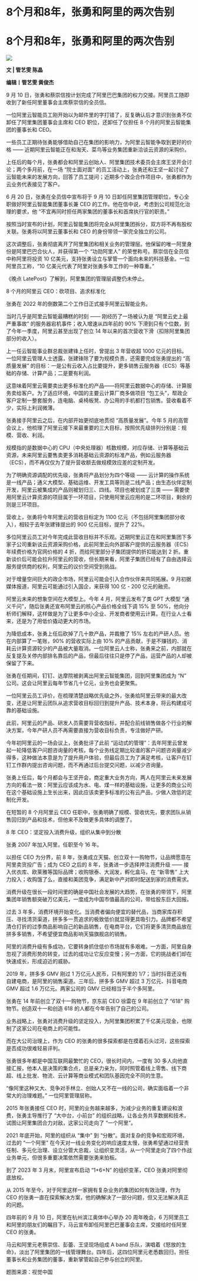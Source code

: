 # 8个月和8年，张勇和阿里的两次告别

# 8个月和8年，张勇和阿里的两次告别

![](https://inews.gtimg.com/news_bt/OAb7zzcMlyyJish2kUoq64UFwjIiYgdigrPufijWRd_FsAA/1000)

**文 | 管艺雯 陈晶**

**编辑丨管艺雯 黄俊杰**

9 月 10 日，张勇和蔡崇信按计划完成了阿里巴巴集团的权力交接。阿里员工随即收到了新任阿里董事会主席蔡崇信的全员信。

一位阿里云智能员工刚开始以为邮件里的字打错了，反复确认后才意识到张勇不仅卸任了阿里集团董事会主席和 CEO 职位，还卸任了仅担任 8
个月的阿里云智能集团的董事长和 CEO。

一些员工正期待张勇能够借助自己在集团的影响力，为阿里云智能争取到更好的价格 —— 近期阿里云智能正在和淘天、菜鸟等业务集团重新洽谈云资源的采购价。

上任后的每个月，张勇都会和阿里云创始人、阿里集团技术委员会主席王坚开会讨论；两个多月前，在一场 “院士面对面”
的员工活动上，张勇还和王坚一起讨论了云智能未来的发展方向，回答了员工提问；近期多个政企合作项目中，张勇都作为云业务代表接见了客户。

6 月 20 日，张勇在全员信中宣布将于 9 月 10 日卸任阿里集团管理职位，专心全职做好阿里云智能集团董事长兼 CEO
的工作。他在信中说，考虑到公司规范化治理的要求，他 “不宜再同时担任两家集团的董事长和首席执行官的职责。”

按照当时宣布的计划，阿里云智能集团将完全从阿里集团拆分，双方将不再有股权关联。张勇将以阿里云董事长和 CEO 的身份带领一家完全独立的公司。

这次调整后，张勇彻底离开了阿里集团和相关业务的管理层。他保留的唯一阿里身份是阿里巴巴合伙人，并获得第一个 “功勋阿里人”
的荣誉称号。蔡崇信在全员信中称阿里将投资 10 亿美元，支持张勇设立与掌管一个面向未来的科技基金。一位阿里员工称，“10
亿美元代表了阿里对张勇多年工作的一种尊重。”

《晚点 LatePost》了解到，阿里集团的管理层调整仍未停止。

8 个月的阿里云 CEO：砍项目、追求标准化

张勇在 2022 年的倒数第二个工作日正式接手阿里云智能业务。

当时几乎是阿里云智能最糟糕的时刻 —— 刚经历了一场被认为是 “阿里云史上最严重事故” 的服务器宕机事件；收入增速从四年前的 90%
下滑到只有个位数，到了今年一季度，阿里云甚至出现了创立 14 年以来的首次营收下滑（扣除阿里集团部分的收入）。

上一任云智能事业群总裁张建锋上任时，曾提出 3 年营收超 1000 亿元的目标。一位阿里云管理人士透露，张建锋除了要为规模负责，还需要完成张勇提出的
“高质量发展” 的目标：一是公有云收入占比要提升，更多销售云服务器（ECS）等基础的存储、计算产品；二是要有利润。

这意味着阿里云需要卖出更多标准化的产品——将阿里云数据中心的存储、计算服务卖给客户。为了适应环境，中国的主要云计算厂商多做项目
“包工头”，帮政企客户定制一整套服务，连电脑、桌椅板凳、办公用的手机都打包销售。营收看着不少，实际上利润微薄。

张勇接手阿里云之后，在内部开始更彻底地贯彻 “高质量发展”。今年 5
月的高管会议上，他梳理了阿里云接下来最重要的三大目标，按照优先级排列分别是：规模、营收、利润。

规模指的是数据中心的
CPU（中央处理器）核数规模，对应存储、计算等基础云资源，未来阿里云要售卖更多消耗基础云资源的标准产品，例如云服务器（ECS），而不再仅仅为了提升营收额去做规模效应差的定制开发。

为了明确资源调配的优先级，张勇将产品划分为四个等级 ——
云计算的操作系统是一线产品；通义大模型、基础运维、开发工具等则是二线产品；由生态伙伴定制开发，阿里云被集成的产品则被划归三、四线。项目也被划成了三类 ——
需要使用阿里云计算资源的项目属于一环项目，只使用阿里云应用的是二环项目，剩余的则是三环项目。

营收上，张勇将今年阿里云的营收目标定为 1100 亿元（不包括阿里集团部分收入），相较于去年张建锋提出的 900 亿元目标，提升了 22%。

多位阿里云员工对今年完成此营收目标并不乐观。近期阿里云正在和阿里集团下多家子公司重新谈云资源采购价格，此前阿里云向外部客户提供的云服务器（ECS）年续费价格为官网价格的
4 折，而给阿里部分子集团提供的折扣能达到 2
折。重新谈价后可能会拉升阿里云的营收，但长期来看，阿里子集团已经有了自由选择云服务提供商的权利，阿里云的议价空间受到挑战。

对于增量空间巨大的政企市场，阿里云可能会引入合作伙伴来共同拓展。9 月初据媒体报道，阿里云可能通过引入国企，来获得 100 亿 - 200 亿元的融资。

阿里云未来的想象空间在大模型上。今年 4 月，阿里云发布了类 GPT 大模型 “通义千问”，随后张勇还宣布阿里云的核心产品价格全线下调 15% 至
50%，他向分析师们解释，这样做是为了让更多中小企业、开发商者使用云计算。在行业人士看来，还是为了用低价撬动更大的市场。

为降低成本，张勇上任后砍掉了几十款产品，并裁撤了 15% 左右的产研人员。他在内部算了一笔账，90% 的营收实际上由 10%
的产品贡献，于是不赚钱的、消耗云计算资源较少的产品被大量取消。一位阿里云人士称，张勇来之前，内部就在反复提及关停内部排名靠后的产品，但最后往往只是停了产品，运营产品的人却被保留了下来。

张勇在任期间，钉钉、达摩院被剥离出阿里云智能集团，回到阿里集团成为 “N” 公司。这会让阿里云每年节省几十亿元，业务也会更聚焦。

一位阿里云员工评价，在梳理清楚战略优先级之外，张勇给阿里云带来的最大改变，还是让阿里云团队从追求营收目标回归到提升产品、技术本身，将云构建成可靠的基础设施。

此前，阿里云的产品、研发人员需要背营收指标，并配合前线销售做各个行业的解决方案，今年产研人员不再需要直接为营收目标负责，专注做好产研。

今年初阿里云的一场会议上，张勇批评了此前
“运动式的管理”：去年阿里云曾发起一轮降低客户问题咨询量的考核，每个业务线定期比较谁的客户问题咨询量减少得多，这种做法本意是为了提升用户体验，但最后员工为了满足考核，让客户在钉钉工作群内提出咨询问题，而不再通过后台提交问题，以减少咨询量。

张勇上任后，每个月都会与王坚开会，商定重大业务方向，两人在阿里云未来发展方向的看法一致：阿里云应该成为水、电、煤一样的基础设施，让更多的商业公司在这个基础设施上生长出来，因此应该卖更多标准的公有云产品，少做人效低的定制化开发。

在短暂的 8 个月阿里云 CEO 任职中，张勇明确了规模、营收优先，要求团队从销售回归到产品和技术，但他来不及做更多具体的调整了。

8 年 CEO：坚定投入消费升级，组织从集中到分散

张勇 2007 年加入阿里，任职至今 16 年。

以担任 CEO 为分界，前 8 年，张勇成立天猫、创立双十一购物节，让品牌愿意在阿里卖货投广告；成为 CEO 之后的 8 年，张勇进一步选择押注消费升级
—— 接入优衣库、欧莱雅等国际品牌；收购银泰、大润发，孵化盒马，在 “新零售” 上大力投入；收购饿了么，直接和美团竞争，满足新中产对即时配送到家的消费需求。

消费升级在很长一段时间里的确是中国社会发展的大趋势，在张勇的带领下，阿里集团年销售额突破万亿美元，一度成为中国市值最高的公司，带给股东巨大回报。

过去 3
年多，消费环境开始变化。当消费者偏向便宜的替代品，当商家库存积压、寻找清货渠道，拼多多一贯追求的极致低价就显得更具吸引力。品牌都不希望清仓打折的过季商品影响自己的新品销售，在电商平台，它们将更多清货商品放在拼多多销售，不希望便宜商品影响天猫旗舰店的销售。

阿里的消费升级有多成功，它要转身抓住低价市场就有多艰难。一方面，阿里自身忽视了消费形势的转变，过去的成功让它反应变慢；另一方面，它的挑战者们却在快速成长，形成迫近的威胁。

2019 年，拼多多 GMV 刚过 1 万亿元人民币，只有阿里的 1/7；当时抖音还没有自建电商，是阿里的销售渠道。三年后，拼多多 GMV 超过 3
万亿元、抖音电商 GMV 超过 1.6 万亿元。两家公司的 GMV 已经相当于半个多阿里。

张勇在 14 年前创立了双十一购物节，京东前 CEO 徐雷在 9 年前创立了 “618” 购物节。创造双十一和创造 618 的人都在今年告别了自己的公司。

业务战略上，张勇对消费升级的坚定投入，为阿里集团积累了千亿美元现金，也限制了这家公司在电商上的可能性。

而在大公司治理上，作为 CEO 的张勇的很多探索都是在摸着石头过河，这些探索是否成功很难轻易评判。

张勇很多年都是中国互联网最繁忙的 CEO，很长时间内，一度有 30
多人向他直接汇报，他本人是决策的集合点，总是亲力亲为，同时照管着线上零售、线下商超、线上批发、物流、云计算等商业模式和团队基因完全不同的生意。

“像阿里这种又大、竞争对手林立、创始人又不在一线的公司，确实面临着一个非常大的治理难题。” 一位阿里管理层称。

2015 年张勇接任 CEO 时，阿里的业务越来越多，为减少业务的重复建设和浪费，张勇主导推行了 “大中台，小前台”
的组织战略，让各业务共享数据和技术，试图让阿里集团合力对敌，这家公司走向了 “一个阿里”。

2021 年底开始，阿里的组织从 “集中” 到 “分散”。面对复杂的竞争和宏观环境，过去的 “一个阿里”
在今天对一线业务变化的响应速度太慢，张勇希望通过经营责任制、多元化治理、设立分管大总裁，让组织变灵活，从一个阿里走向了四个作战业务单元，但很多重要决策依然需要张勇来拍板。

到了 2023 年 3 月末，阿里宣布启动 “1+6+N” 的组织变革，CEO 张勇对阿里彻底放权。

从 2015 年至今，对于阿里这样一家拥有复杂业务的集团如何有效治理，作为 CEO
的张勇一直在探索解决方案，他的确解决了一部分问题，但又无法解决真正的问题。

四年前的 9 月 10 日，阿里在杭州滨江奥体中心举办 20 周年晚会，6 万阿里员工和阿里的朋友们的瞩目下，马云宣布卸任阿里巴巴董事会主席，交接给时任阿里
CEO 的张勇。

马云和阿里元老蔡崇信、彭蕾、王坚现场组成 A band
乐队，演唱着《怒放的生命》，淡出了阿里集团的一线管理舞台。四年后，这四位阿里元老悉数回归，担任董事长和业务集团的董事，重新掌管起自己参与创立的阿里。

题图来源：视觉中国

